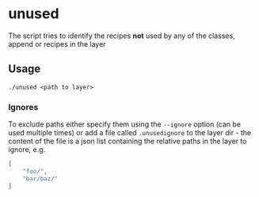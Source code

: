 # unused

The script tries to identify the recipes **not** used by any of the classes, append or recipes in the layer

## Usage

```shell
./unused <path to layer>
```

### Ignores

To exclude paths either specify them using the `--ignore` option (can be used multiple times) or add a file called `.unusedignore` to the layer dir - the content of the file is a json list containing the relative paths in the layer to ignore, e.g.

```json
[
    "foo/",
    "bar/baz/"
]
```
